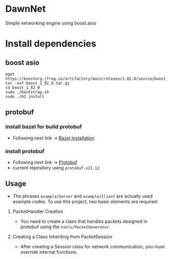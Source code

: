 # DawnNet
Simple networking engine using boost.asio

# Install dependencies

## boost asio
```
wget https://boostorg.jfrog.io/artifactory/main/release/1.82.0/source/boost_1_82_0.tar.gz
tar -xvf boost_1_82_0.tar.gz
cd boost_1_82_0
sudo ./bootstrap.sh
sudo ./b2 install
```

## protobuf

### install bazel for build protobuf

- Following next link -> [Bazel Installation](https://bazel.build/install?hl=ko)

### install protobuf

- Following next link -> [Protobuf](https://github.com/protocolbuffers/protobuf/blob/v21.12/src/README.md)
- current repository using `protobuf-v21.12`

## Usage
- The phrases `example/Server` and `example/Client` are actually used example codes. To use this project, two basic elements are required:

1. PacketHandler Creation
    - You need to create a class that handles packets designed in protobuf using the `tools/PacketGenerator`.

2. Creating a Class Inheriting from PacketSession
    - After creating a Session class for network communication, you must override internal functions.